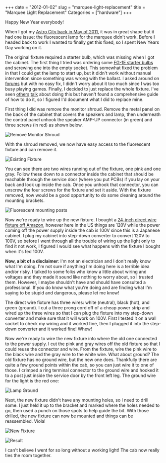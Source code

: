 +++
date = "2012-01-02"
slug = "marquee-light-replacement"
title = "Marquee Light Replacement"
Categories = ["hardware"]
+++

Happy New Year everybody!

When I got my [Astro City back in May of 2011](/posts/sega-astro-city/), it was in great shape but it had one issue: the fluorescent lamp for the marquee didn't work. Before I headed back to work I wanted to finally get this fixed, so I spent New Years Day working on it.

The original fixture required a starter bulb, which was missing when I got the cabinet. The first thing I tried was ordering some [FG-1E starter bulbs](http://www.bulbconnection.com/ViewSIMItem/bcrw/simid/3677/item.html) and screwing one into the empty socket. This somewhat fixed the problem in that I could get the lamp to start up, but it didn't work without manual intervention since something was wrong with the ballast. I asked around on [forums](http://shmups.system11.org/viewtopic.php?f=6&t=36865) but with no easy fix, I didn't worry about it too much since I was too busy playing games.  Finally, I decided to just replace the whole fixture. I've seen [others](http://forum.arcadeotaku.com/viewtopic.php?f=3&t=5691) [talk](http://forum.arcadeotaku.com/viewtopic.php?f=3&t=15564) about doing this but haven't found a comprehensive guide of how to do it, so I figured I'd document what I did to replace mine.

First thing I did was remove the monitor shroud. Remove the metal panel on the back of the cabinet that covers the speakers and lamp, then underneath the control panel unhook the speaker AMP-UP connector (in green) and three screws (in red) as shown below.

![Remove Monitor Shroud](/images/IMG_18791.jpg)

With the shroud removed, we now have easy access to the fluorescent fixture and can remove it.

![Existing Fixture](/images/IMG_18621.jpg)

You can see there are two wires running out of the fixture, one pink and one gray.  Follow these down to a connector inside the cabinet that should be reachable through the service door (where you put PCBs) if you lay on your back and look up inside the cab.  Once you unhook that connector, you can unscrew the four screws for the fixture and set it aside.  With the fixture removed, now would be a good opportunity to do some cleaning around the mounting brackets.

![Fluorescent mounting posts](/images/IMG_1869.jpg)

Now we're ready to wire up the new fixture. I bought a [24-inch direct wire fixture off Amazon](http://www.amazon.com/16687-24-Inch-Premium-Fluorescent-Fixture/dp/B001ET6DC0/ref=sr_1_3?ie=UTF8&qid=1325466902&sr=8-3), however here in the US things are 120V while the power coming off the power supply inside the cab is 100V since this is a Japanese cabinet. I plug my cabinet into step-down converter to convert 120V to 100V, so before I went through all the trouble of wiring up the light only to find it not work, I figured I would see what happens with the fixture I bought when it's fed 100V. 

**Now, a bit of a disclaimer**: I'm not an electrician and I don't really know what I'm doing. I'm not sure if anything I'm doing here is a terrible idea and/or risky. I talked to some folks who know a little about wiring and voltages and they made it sound like nothing to worry about, so I trusted them. However, I maybe shouldn't have and should have consulted a professional. If you do know what you're doing and are finding what I'm saying to be stupid and dangerous, please let me know!

The direct wire fixture has three wires: white (neutral), black (hot), and green (ground). I cut a three prong cord off of a cheap power strip and wired up the three wires so that I can plug the fixture into my step-down converter and make sure that it will work on 100V. First I tested it on a wall socket to check my wiring and it worked fine, then I plugged it into the step-down converter and it worked fine! Whew!

Now we're ready to wire the new fixture into where the old one connected to the power supply. I cut the pink and gray wires off the old fixture so that I could reuse the connector and wire. From the fixture, wire the pink wire to the black wire and the gray wire to the white wire. What about ground? The old fixture has no ground wire, but the new one does. Thankfully there are quite a few ground points within the cab, so you can just wire it to one of those.  I crimped a ring terminal connector to the ground wire and hooked it to a post just inside the service door by the front left leg.  The ground wire for the light is the red one:

![Lamp Ground](/images/IMG_1880_2.jpg)

Next, the new fixture didn't have any mounting holes, so I need to drill some. I just held it up to the bracket and marked where the holes needed to go, then used a punch on those spots to help guide the bit. With those drilled, the new fixture can now be mounted and things can be reassembled. Viola!

![New Fixture](/images/IMG_1875_2.jpg)

![Result](/images/IMG_1878.jpg)

I can't believe I went for so long without a working light! The cab now really ties the room together.
